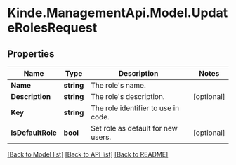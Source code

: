 # Kinde.ManagementApi.Model.UpdateRolesRequest

## Properties

Name | Type | Description | Notes
------------ | ------------- | ------------- | -------------
**Name** | **string** | The role&#39;s name. | 
**Description** | **string** | The role&#39;s description. | [optional] 
**Key** | **string** | The role identifier to use in code. | 
**IsDefaultRole** | **bool** | Set role as default for new users. | [optional] 

[[Back to Model list]](../README.md#documentation-for-models) [[Back to API list]](../README.md#documentation-for-api-endpoints) [[Back to README]](../README.md)

